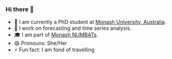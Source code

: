 ### Hi there 👋

-   🧑 I am currently a PhD student at [Monash University, Australia](http://monash.edu).
-   🔭 I work on forecasting and time series analysis.
-   🎓 I am part of [Monash NUMBATs](https://numbat.space/).
-   😄 Pronouns: She/Her
-   ⚡ Fun fact: I am fond of travelling

<!--
- 👯 I’m looking to collaborate on ...
- 🤔 I’m looking for help with ...
- 💬 Ask me about ...
- 📫 How to reach me: ...
-->

